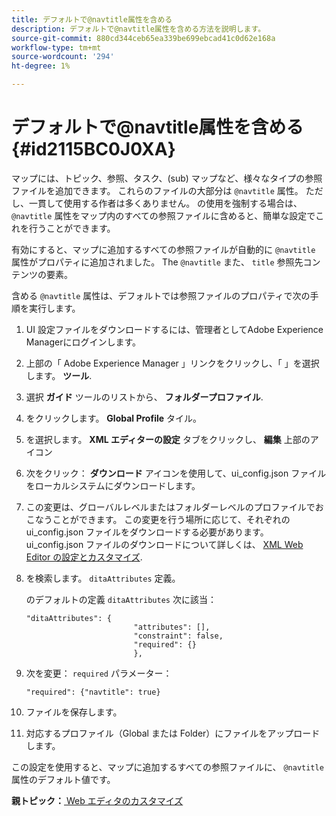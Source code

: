 ```yaml
---
title: デフォルトで@navtitle属性を含める
description: デフォルトで@navtitle属性を含める方法を説明します。
source-git-commit: 880cd344ceb65ea339be699ebcad41c0d62e168a
workflow-type: tm+mt
source-wordcount: '294'
ht-degree: 1%

---
```


# デフォルトで@navtitle属性を含める {#id2115BC0J0XA}

マップには、トピック、参照、タスク、\(sub\) マップなど、様々なタイプの参照ファイルを追加できます。 これらのファイルの大部分は `@navtitle` 属性。 ただし、一貫して使用する作者は多くありません。 の使用を強制する場合は、 `@navtitle` 属性をマップ内のすべての参照ファイルに含めると、簡単な設定でこれを行うことができます。

有効にすると、マップに追加するすべての参照ファイルが自動的に `@navtitle` 属性がプロパティに追加されました。 The `@navtitle` また、 `title` 参照先コンテンツの要素。

含める `@navtitle` 属性は、デフォルトでは参照ファイルのプロパティで次の手順を実行します。

1. UI 設定ファイルをダウンロードするには、管理者としてAdobe Experience Managerにログインします。

1. 上部の「 Adobe Experience Manager 」リンクをクリックし、「 」を選択します。 **ツール**.
1. 選択 **ガイド** ツールのリストから、 **フォルダープロファイル**.
1. をクリックします。 **Global Profile** タイル。
1. を選択します。 **XML エディターの設定** タブをクリックし、 **編集** 上部のアイコン
1. 次をクリック： **ダウンロード** アイコンを使用して、ui\_config.json ファイルをローカルシステムにダウンロードします。
1. この変更は、グローバルレベルまたはフォルダーレベルのプロファイルでおこなうことができます。 この変更を行う場所に応じて、それぞれの ui\_config.json ファイルをダウンロードする必要があります。 ui\_config.json ファイルのダウンロードについて詳しくは、 [XML Web Editor の設定とカスタマイズ](conf-folder-level.md#id2065G300O5Z).

1. を検索します。 `ditaAttributes` 定義。

   のデフォルトの定義 `ditaAttributes` 次に該当：

   ```
   "ditaAttributes": {
                           "attributes": [],
                           "constraint": false,
                           "required": {}
                           },
   ```

1. 次を変更： `required` パラメーター：

   ```
   "required": {"navtitle": true}
   ```

1. ファイルを保存します。

1. 対応するプロファイル（Global または Folder）にファイルをアップロードします。


この設定を使用すると、マップに追加するすべての参照ファイルに、 `@navtitle` 属性のデフォルト値です。

**親トピック：**[ Web エディタのカスタマイズ](conf-web-editor.md)
